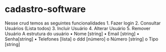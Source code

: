 # cadastro-software
Nesse crud temos as seguintes funcionalidades 1. Fazer login 2. Consultar Usuários (Lista todos) 3. Incluir Usuário 4. Alterar Usuário 5. Remover Usuário A estrutura do usuário • Nome [string] • Email [string] • Senha[string] • Telefones [lista] o ddd [número] o Número [string] o Tipo [string] 

